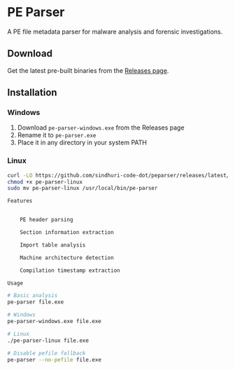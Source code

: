# PE Parser

A PE file metadata parser for malware analysis and forensic investigations.

## Download

Get the latest pre-built binaries from the [Releases page](https://github.com/sindhuri-code-dot/peparser/releases).

## Installation

### Windows
1. Download `pe-parser-windows.exe` from the Releases page
2. Rename it to `pe-parser.exe`
3. Place it in any directory in your system PATH

### Linux
```bash
curl -LO https://github.com/sindhuri-code-dot/peparser/releases/latest/download/pe-parser-linux
chmod +x pe-parser-linux
sudo mv pe-parser-linux /usr/local/bin/pe-parser

Features


    PE header parsing

    Section information extraction

    Import table analysis

    Machine architecture detection

    Compilation timestamp extraction

Usage

# Basic analysis
pe-parser file.exe

# Windows
pe-parser-windows.exe file.exe

# Linux  
./pe-parser-linux file.exe

# Disable pefile fallback
pe-parser --no-pefile file.exe

